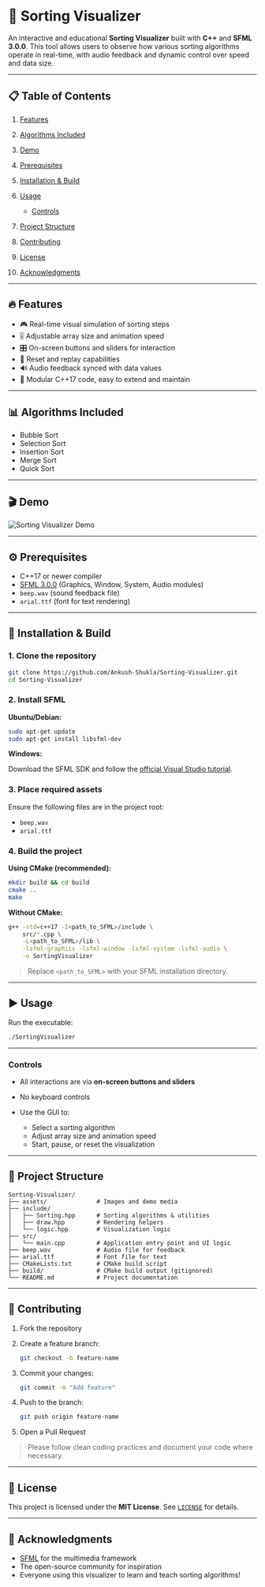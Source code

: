 # 🎨 Sorting Visualizer

An interactive and educational **Sorting Visualizer** built with **C++** and **SFML 3.0.0**. This tool allows users to observe how various sorting algorithms operate in real-time, with audio feedback and dynamic control over speed and data size.

---

## 📋 Table of Contents

1. [Features](#-features)
2. [Algorithms Included](#-algorithms-included)
3. [Demo](#-demo)
4. [Prerequisites](#-prerequisites)
5. [Installation & Build](#-installation--build)
6. [Usage](#-usage)

   * [Controls](#controls)
7. [Project Structure](#-project-structure)
8. [Contributing](#-contributing)
9. [License](#-license)
10. [Acknowledgments](#-acknowledgments)

---

## 🔥 Features

* 🎮 Real-time visual simulation of sorting steps
* 🎚 Adjustable array size and animation speed
* 🎛 On-screen buttons and sliders for interaction
* 🔁 Reset and replay capabilities
* 🔊 Audio feedback synced with data values
* 🧹 Modular C++17 code, easy to extend and maintain

---

## 📊 Algorithms Included

* Bubble Sort
* Selection Sort
* Insertion Sort
* Merge Sort
* Quick Sort

---

## 🎬 Demo

![Sorting Visualizer Demo](assets/demo.gif)

---

## ⚙️ Prerequisites

* C++17 or newer compiler
* [SFML 3.0.0](https://www.sfml-dev.org/) (Graphics, Window, System, Audio modules)
* `beep.wav` (sound feedback file)
* `arial.ttf` (font for text rendering)

---

## 🚀 Installation & Build

### 1. Clone the repository

```bash
git clone https://github.com/Ankush-Shukla/Sorting-Visualizer.git
cd Sorting-Visualizer
```

### 2. Install SFML

**Ubuntu/Debian:**

```bash
sudo apt-get update
sudo apt-get install libsfml-dev
```

**Windows:**

Download the SFML SDK and follow the [official Visual Studio tutorial](https://www.sfml-dev.org/tutorials/3.0/start-vc.php).

### 3. Place required assets

Ensure the following files are in the project root:

* `beep.wav`
* `arial.ttf`

### 4. Build the project

**Using CMake (recommended):**

```bash
mkdir build && cd build
cmake ..
make
```

**Without CMake:**

```bash
g++ -std=c++17 -I<path_to_SFML>/include \
    src/*.cpp \
    -L<path_to_SFML>/lib \
    -lsfml-graphics -lsfml-window -lsfml-system -lsfml-audio \
    -o SortingVisualizer
```

> Replace `<path_to_SFML>` with your SFML installation directory.

---

## ▶️ Usage

Run the executable:

```bash
./SortingVisualizer
```

---

### Controls

* All interactions are via **on-screen buttons and sliders**
* No keyboard controls
* Use the GUI to:

  * Select a sorting algorithm
  * Adjust array size and animation speed
  * Start, pause, or reset the visualization

---

## 📁 Project Structure

```
Sorting-Visualizer/
├── assets/              # Images and demo media
├── include/             
│   ├── Sorting.hpp      # Sorting algorithms & utilities
│   ├── draw.hpp         # Rendering helpers
│   └── logic.hpp        # Visualization logic
├── src/                 
│   └── main.cpp         # Application entry point and UI logic
├── beep.wav             # Audio file for feedback
├── arial.ttf            # Font file for text
├── CMakeLists.txt       # CMake build script
├── build/               # CMake build output (gitignored)
└── README.md            # Project documentation
```

---

## 🤝 Contributing

1. Fork the repository

2. Create a feature branch:

   ```bash
   git checkout -b feature-name
   ```

3. Commit your changes:

   ```bash
   git commit -m "Add feature"
   ```

4. Push to the branch:

   ```bash
   git push origin feature-name
   ```

5. Open a Pull Request

> Please follow clean coding practices and document your code where necessary.

---

## 📝 License

This project is licensed under the **MIT License**.
See [`LICENSE`](LICENSE) for details.

---

## 🙌 Acknowledgments

* [SFML](https://www.sfml-dev.org/) for the multimedia framework
* The open-source community for inspiration
* Everyone using this visualizer to learn and teach sorting algorithms!
